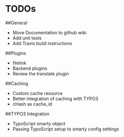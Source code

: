
# TODOs

##General
* Move Documentation to github wiki
* Add unit tests
* Add Travis build instructions

##Plugins
* filelink
* Backend plugins
* Review the translate plugin

##Caching
* Custom cache resource
* Better integration of caching with TYPO3
* cHash as cache_id

##TYPO3 Integration
* TypoScript smarty object
* Passing TypoScript setup to smarty config settings

